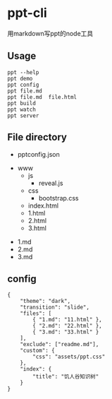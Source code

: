 # ppt-cli

用markdown写ppt的node工具

## Usage

```
ppt --help
ppt demo
ppt config
ppt file.md
ppt file.md  file.html
ppt build
ppt watch
ppt server

```


## File directory

- pptconfig.json
+ www
  + js
    - reveal.js
  + css
    - bootstrap.css
  - index.html
  - 1.html
  - 2.html
  - 3.html 
- 1.md
- 2.md
- 3.md


## config
```
{
	"theme": "dark",
	"transition": "slide",
	"files": [
		{ "1.md": "11.html" },
		{ "2.md": "22.html" },
		{ "3.md": "33.html" }
	],
	"exclude": ["readme.md"], 
	"custom": {
		"css": "assets/ppt.css"
	},
	"index": {
		"title": "饥人谷知识树"
	}
}

```




